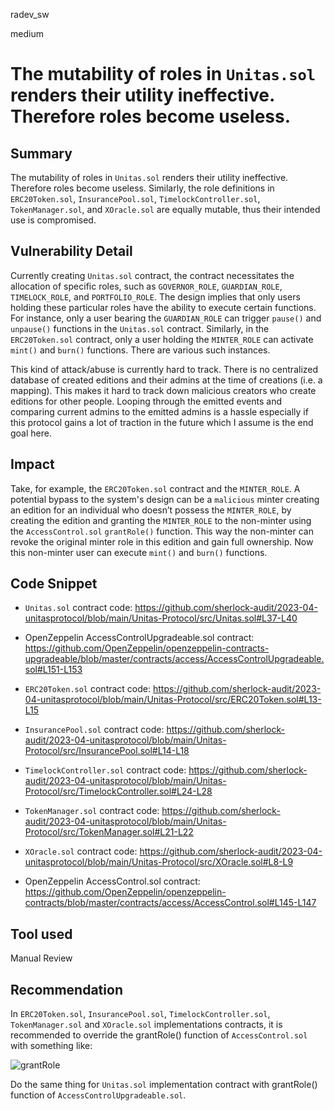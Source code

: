 radev_sw

medium

# The mutability of roles in `Unitas.sol` renders their utility ineffective. Therefore roles become useless.

## Summary
The mutability of roles in `Unitas.sol` renders their utility ineffective. Therefore roles become useless.
Similarly, the role definitions in `ERC20Token.sol`, `InsurancePool.sol`, `TimelockController.sol`, `TokenManager.sol`, and `XOracle.sol` are equally mutable, thus their intended use is compromised.

## Vulnerability Detail
Currently creating `Unitas.sol` contract, the contract necessitates the allocation of specific roles, such as `GOVERNOR_ROLE`, `GUARDIAN_ROLE`, `TIMELOCK_ROLE`, and `PORTFOLIO_ROLE`. The design implies that only users holding these particular roles have the ability to execute certain functions. For instance, only a user bearing the `GUARDIAN_ROLE` can trigger `pause()` and `unpause()` functions in the `Unitas.sol` contract.
Similarly, in the `ERC20Token.sol` contract, only a user holding the `MINTER_ROLE` can activate `mint()` and `burn()` functions. There are various such instances.

This kind of attack/abuse is currently hard to track. There is no centralized database of created editions and their admins at the time of creations (i.e. a mapping). This makes it hard to track down malicious creators who create editions for other people.
Looping through the emitted events and comparing current admins to the emitted admins is a hassle especially if this protocol gains a lot of traction in the future which I assume is the end goal here.

## Impact
Take, for example, the `ERC20Token.sol` contract and the `MINTER_ROLE`. A potential bypass to the system's design can be a `malicious` minter creating an edition for an individual who doesn’t possess the `MINTER_ROLE`, by creating the edition and granting the `MINTER_ROLE` to the non-minter using the `AccessControl.sol` `grantRole()` function. This way the non-minter can revoke the original minter role in this edition and gain full ownership. Now this non-minter user can execute `mint()` and `burn()` functions.

## Code Snippet
- `Unitas.sol` contract code: https://github.com/sherlock-audit/2023-04-unitasprotocol/blob/main/Unitas-Protocol/src/Unitas.sol#L37-L40
- OpenZeppelin AccessControlUpgradeable.sol contract: https://github.com/OpenZeppelin/openzeppelin-contracts-upgradeable/blob/master/contracts/access/AccessControlUpgradeable.sol#L151-L153

- `ERC20Token.sol` contract code: https://github.com/sherlock-audit/2023-04-unitasprotocol/blob/main/Unitas-Protocol/src/ERC20Token.sol#L13-L15
- `InsurancePool.sol` contract code: https://github.com/sherlock-audit/2023-04-unitasprotocol/blob/main/Unitas-Protocol/src/InsurancePool.sol#L14-L18
- `TimelockController.sol` contract code: https://github.com/sherlock-audit/2023-04-unitasprotocol/blob/main/Unitas-Protocol/src/TimelockController.sol#L24-L28
- `TokenManager.sol` contract code: https://github.com/sherlock-audit/2023-04-unitasprotocol/blob/main/Unitas-Protocol/src/TokenManager.sol#L21-L22
- `XOracle.sol` contract code: https://github.com/sherlock-audit/2023-04-unitasprotocol/blob/main/Unitas-Protocol/src/XOracle.sol#L8-L9

- OpenZeppelin AccessControl.sol contract: https://github.com/OpenZeppelin/openzeppelin-contracts/blob/master/contracts/access/AccessControl.sol#L145-L147

## Tool used
Manual Review

## Recommendation
In `ERC20Token.sol`, `InsurancePool.sol`, `TimelockController.sol`, `TokenManager.sol` and `XOracle.sol` implementations contracts, it is recommended to override the grantRole() function of `AccessControl.sol` with something like:

![grantRole](https://github.com/sherlock-audit/2023-04-unitasprotocol-radeveth/assets/88380154/b5ac91cf-5307-4424-8535-b1f5f3b41764)

Do the same thing for `Unitas.sol` implementation contract with grantRole() function of `AccessControlUpgradeable.sol`.